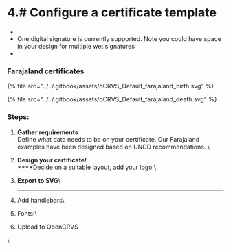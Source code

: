 # 4.# Configure a certificate template





*
* One digital signature is currently supported. Note you could have space in your design for multiple wet signatures
*

### Farajaland certificates

{% file src="../../.gitbook/assets/oCRVS_Default_farajaland_birth.svg" %}

{% file src="../../.gitbook/assets/oCRVS_Default_farajaland_death.svg" %}

### Steps:

1. **Gather requirements**\
   Define what data needs to be on your certificate. Our Farajaland examples have been designed  based on UNCD recommendations. \

2. **Design your certificate!** \
   ****Decide on a suitable layout, add your logo \

3. **Export to SVG**\
   ****
4. Add handlebars\

5. Fonts!\

6. Upload to OpenCRVS

\
